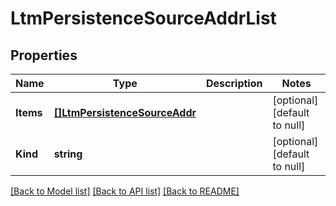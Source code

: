 # LtmPersistenceSourceAddrList

## Properties
Name | Type | Description | Notes
------------ | ------------- | ------------- | -------------
**Items** | [**[]LtmPersistenceSourceAddr**](ltm_persistence_sourceAddr.md) |  | [optional] [default to null]
**Kind** | **string** |  | [optional] [default to null]

[[Back to Model list]](../README.md#documentation-for-models) [[Back to API list]](../README.md#documentation-for-api-endpoints) [[Back to README]](../README.md)


